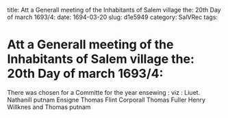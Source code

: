 title: Att a Generall meeting of the Inhabitants of Salem village the: 20th Day of march 1693/4:
date: 1694-03-20
slug: d1e5949
category: SalVRec
tags: 


<div markdown class="doc" id="d1e5949">


# Att a Generall meeting of the Inhabitants of Salem village the: 20th Day of march 1693/4:

There was chosen for a Committe for the year ensewing : viz : Liuet. Nathanill putnam Ensigne Thomas Flint Corporall Thomas Fuller Henry Willknes and Thomas putnam
</div>